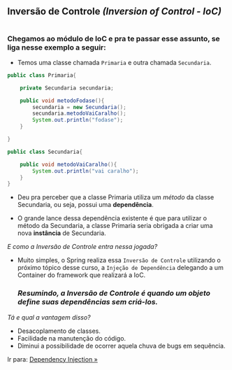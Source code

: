 ## Inversão de Controle _(Inversion of Control - IoC)_
#
### Chegamos ao módulo de IoC e pra te passar esse assunto, se liga nesse exemplo a seguir:


- Temos uma classe chamada ``Primaria`` e outra chamada ``Secundaria``. 

```java
public class Primaria{

    private Secundaria secundaria;

    public void metodoFodase(){
        secundaria = new Secundaria();
        secundaria.metodoVaiCaralho();
        System.out.println("fodase");
    }

}

public class Secundaria{

    public void metodoVaiCaralho(){
        System.out.println("vai caralho");
    }
}
```
- Deu pra perceber que a classe Primaria utiliza um *método* da classe Secundaria, ou seja, possui uma **dependência**.

- O grande lance dessa dependência existente é que para utilizar o método da Secundaria, a classe Primaria seria obrigada a criar uma nova **instância** de Secundaria.

*E como a Inversão de Controle entra nessa jogada?*

- Muito simples, o Spring realiza essa ``Inversão de Controle`` utilizando o próximo tópico desse curso, a ``Injeção de Dependência`` delegando a um Container do framework que realizará a IoC.

    ### *Resumindo, a Inversão de Controle é quando um objeto define suas dependências sem criá-los.*

*Tá e qual a vantagem disso?*
- Desacoplamento de classes.
- Facilidade na manutenção do código.
- Diminui a possibilidade de ocorrer aquela chuva de bugs em sequência.


Ir para: [Dependency Injection »](/content/EcossistemaSpring/2-Spring/CoreContainer/DI.md)